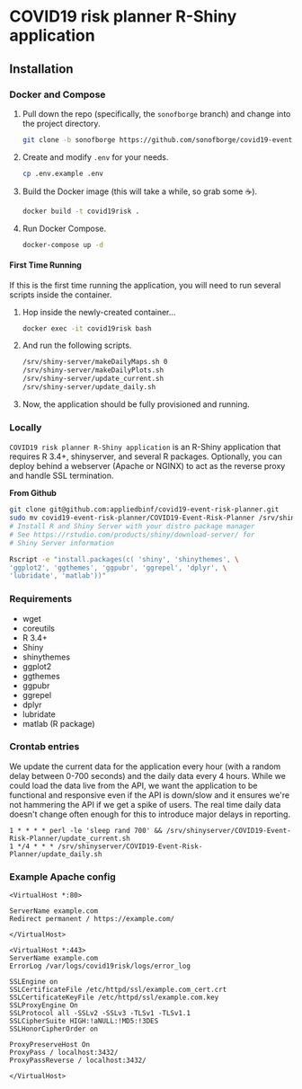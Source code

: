 # COVID19 risk planner R-Shiny application

## Installation

### Docker and Compose

1.  Pull down the repo (specifically, the `sonofborge` branch) and change into the project directory.

    ```sh
    git clone -b sonofborge https://github.com/sonofborge/covid19-event-risk-planner.git && cd covid19-event-risk-planner
    ```

1.  Create and modify `.env` for your needs.

    ```sh
    cp .env.example .env
    ```

1.  Build the Docker image (this will take a while, so grab some :coffee:).

    ```sh
    docker build -t covid19risk .
    ```

1.  Run Docker Compose.

    ```sh
    docker-compose up -d
    ```

#### First Time Running

If this is the first time running the application,
you will need to run several scripts inside the container.

1.  Hop inside the newly-created container...

    ```sh
    docker exec -it covid19risk bash
    ```

1.  And run the following scripts.

    ```sh
    /srv/shiny-server/makeDailyMaps.sh 0 
    /srv/shiny-server/makeDailyPlots.sh
    /srv/shiny-server/update_current.sh
    /srv/shiny-server/update_daily.sh
    ```

1.  Now,
    the application should be fully provisioned and running.

### Locally

`COVID19 risk planner R-Shiny application` is an R-Shiny application that requires R 3.4+, shinyserver, and several R packages.  Optionally, you can deploy behind a webserver (Apache or NGINX) to act as the reverse proxy and handle SSL termination.

**From Github**
```bash
git clone git@github.com:appliedbinf/covid19-event-risk-planner.git 
sudo mv covid19-event-risk-planner/COVID19-Event-Risk-Planner /srv/shinyserver/COVID19-Event-Risk-Planner
# Install R and Shiny Server with your distro package manager
# See https://rstudio.com/products/shiny/download-server/ for
# Shiny Server information

Rscript -e "install.packages(c( 'shiny', 'shinythemes', \
'ggplot2', 'ggthemes', 'ggpubr', 'ggrepel', 'dplyr', \
'lubridate', 'matlab'))"

```

### Requirements
* wget
* coreutils
* R 3.4+
* Shiny
* shinythemes
* ggplot2
* ggthemes
* ggpubr
* ggrepel
* dplyr
* lubridate
* matlab (R package)


### Crontab entries
We update the current data for the application every hour (with a random delay between 0-700 seconds) and the daily data every 4 hours.  While we could load the data live from the API, we want the application to be functional and responsive even if the API is down/slow and it ensures we're not hammering the API if we get a spike of users.  The real time daily data doesn't change often enough for this to introduce major delays in reporting.  

```
1 * * * * perl -le 'sleep rand 700' && /srv/shinyserver/COVID19-Event-Risk-Planner/update_current.sh
1 */4 * * * /srv/shinyserver/COVID19-Event-Risk-Planner/update_daily.sh

```
### Example Apache config
```
<VirtualHost *:80>

ServerName example.com
Redirect permanent / https://example.com/

</VirtualHost>

<VirtualHost *:443>
ServerName example.com
ErrorLog /var/logs/covid19risk/logs/error_log

SSLEngine on
SSLCertificateFile /etc/httpd/ssl/example.com_cert.crt
SSLCertificateKeyFile /etc/httpd/ssl/example.com.key
SSLProxyEngine On
SSLProtocol all -SSLv2 -SSLv3 -TLSv1 -TLSv1.1
SSLCipherSuite HIGH:!aNULL:!MD5:!3DES
SSLHonorCipherOrder on

ProxyPreserveHost On
ProxyPass / localhost:3432/
ProxyPassReverse / localhost:3432/

</VirtualHost>

```
